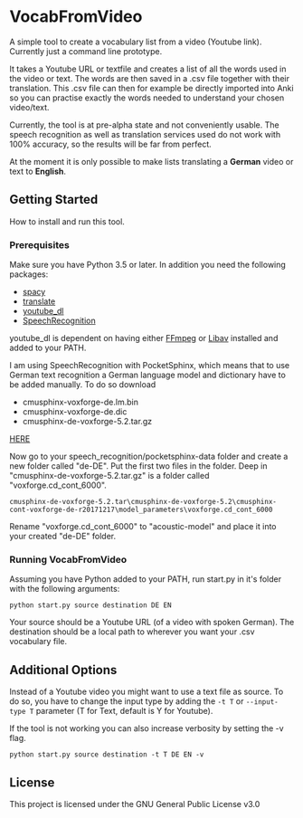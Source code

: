 # VocabFromVideo
A simple tool to create a vocabulary list from a video (Youtube link). Currently just a command line prototype.

It takes a Youtube URL or textfile and creates a list of all the words used in the video or text. The words are then saved in a .csv file together with their translation. This .csv file can then for example be directly imported into Anki so you can practise exactly the words needed to understand your chosen video/text.

Currently, the tool is at pre-alpha state and not conveniently usable. The speech recognition as well as translation services used do not work with 100% accuracy, so the results will be far from perfect.

At the moment it is only possible to make lists translating a __German__ video or text to __English__.
## Getting Started
How to install and run this tool.
### Prerequisites
Make sure you have Python 3.5 or later.
In addition you need the following packages:
* [spacy](https://pypi.org/project/spacy/)
* [translate](https://pypi.org/project/translate/)
* [youtube_dl](https://pypi.org/project/youtube_dl/)
* [SpeechRecognition](https://pypi.org/project/SpeechRecognition/)

youtube_dl is dependent on having either [FFmpeg](https://www.ffmpeg.org/) or [Libav](https://libav.org/) installed and added to your PATH.

I am using SpeechRecognition with PocketSphinx, which means that to use German text recognition a German language model and dictionary have to be added manually. To do so download 
* cmusphinx-voxforge-de.lm.bin
* cmusphinx-voxforge-de.dic
* cmusphinx-de-voxforge-5.2.tar.gz

[HERE](https://sourceforge.net/projects/cmusphinx/files/Acoustic%20and%20Language%20Models/German/)

Now go to your speech_recognition/pocketsphinx-data folder and create a new folder called "de-DE". Put the first two files in the folder. Deep in "cmusphinx-de-voxforge-5.2.tar.gz" is a folder called "voxforge.cd_cont_6000".

`cmusphinx-de-voxforge-5.2.tar\cmusphinx-de-voxforge-5.2\cmusphinx-cont-voxforge-de-r20171217\model_parameters\voxforge.cd_cont_6000`

Rename "voxforge.cd_cont_6000" to "acoustic-model" and place it into your created "de-DE" folder.
### Running VocabFromVideo
Assuming you have Python added to your PATH, run start.py in it's folder with the following arguments:

`python start.py source destination DE EN`

Your source should be a Youtube URL (of a video with spoken German).
The destination should be a local path to wherever you want your .csv vocabulary file.

## Additional Options
Instead of a Youtube video you might want to use a text file as source. To do so, you have to change the input type by adding the `-t T` or `--input-type T` parameter (T for Text, default is Y for Youtube).

If the tool is not working you can also increase verbosity by setting the -v flag.

`python start.py source destination -t T DE EN -v`

## License
This project is licensed under the GNU General Public License v3.0
